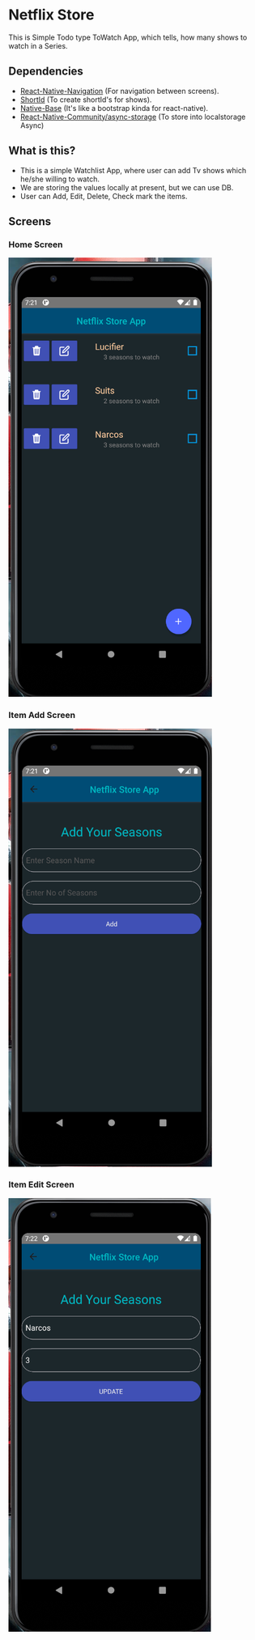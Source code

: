 # Netflix Store

This is Simple Todo type ToWatch App, which tells, how many shows to watch in a Series.

## Dependencies

- [React-Native-Navigation](https://reactnavigation.org/) (For navigation between screens).
- [ShortId](https://www.npmjs.com/package/shortid) (To create shortId's for shows).
- [Native-Base](https://nativebase.io/) (It's like a bootstrap kinda for react-native).
- [React-Native-Community/async-storage](https://www.npmjs.com/package/@react-native-async-storage/async-storage) (To store into localstorage Async)

## What is this?

- This is a simple Watchlist App, where user can add Tv shows which he/she willing to watch.
- We are storing the values locally at present, but we can use DB.
- User can Add, Edit, Delete, Check mark the items.

## Screens

### Home Screen

![](./assets/home-screen.png)

### Item Add Screen

![](./assets/add-screen.png)

### Item Edit Screen

![](./assets/edit-screen.png)
